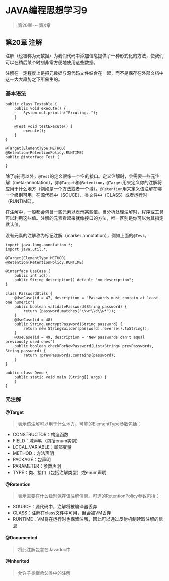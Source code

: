 # JAVA编程思想学习9
> 第20章 ～ 第X章

## 第20章 注解

注解（也被称为元数据）为我们代码中添加信息提供了一种形式化的方法，使我们可以在稍后某个时刻非常方便地使用这些数据。

注解在一定程度上是把元数据与源代码文件结合在一起，而不是保存在外部文档中这一大大趋势之下所催生的。


### 基本语法

```
public class Testable {
	public void execute() {
		System.out.println("Excuting..");
	}
	
	@Test void testExecute() {
		execute();
	}
}
```

```
@Target(ElementType.METHOD)
@Retention(RetentionPolicy.RUNTIME)
public @interface Test {
	
}
```

除了`@`符号以外，`@Test`的定义很像一个空的接口。定义注解时，会需要一些元注解（meta-annotation），如`@Target`和`@Retention`，`@Target`用来定义你的注解将应用于什么地方（例如是一个方法或者一个域）。`@Retention`用来定义该注解在哪一个级别可用，在源代码中（SOUCE）、类文件中（CLASS）或者运行时（RUNTIME）。

在注解中，一般都会包含一些元素以表示某些值。当分析处理注解时，程序或工具可以利用这些值。注解的元素看起来就像接口的方法，唯一区别是你可以为其指定默认值。

没有元素的注解称为标记注解（marker annotation），例如上面的`@Test`。

```
import java.lang.annotation.*;
import java.util.*;

@Target(ElementType.METHOD)
@Retention(RetentionPolicy.RUNTIME)

@interface UseCase {
	public int id();
	public String description() default "no description";
}

class PasswordUtils {
	@UseCase(id = 47, description = "Passwords must contain at least one numeric")
	public boolean validatePassword(String password) {
        return (password.matches("\\w*\\d\\w*"));
    }
    @UseCase(id = 48)
    public String encryptPassword(String password) {
    	return new StringBuilder(password).reverse().toString();
    }
    @UseCase(id = 49, description = "New passwords can't equal previously used ones")
    public boolean checkForNewPassword(List<String> prevPasswords, String password) {
    	return !prevPasswords.contains(password);
    }
}

public class Demo {
	public static void main (String[] args) {
	}
}
```

### 元注解

#### @Target

> 表示该注解可以用于什么地方。可能的ElementType参数包括：

* CONSTRUCTOR：构造函数
* FIELD：域声明（包括enum实例）
* LOCAL_VARIABLE：局部变量
* METHOD：方法声明
* PACKAGE：包声明
* PARAMETER：参数声明
* TYPE：类、接口（包括注解类型）或enum声明

#### @Retention

> 表示需要在什么级别保存该注解信息。可选的RetentionPolicy参数包括：

* SOURCE：源代码中，注解将被编译器丢弃
* CLASS：注解在class文件中可用，但会被VM丢弃
* RUNTIME：VM将在运行时也保留注解，因此可以通过反射机制读取注解的信息

#### @Documented

> 将此注解包含在Javadoc中

#### @Inherited

> 允许子类继承父类中的注解




































































